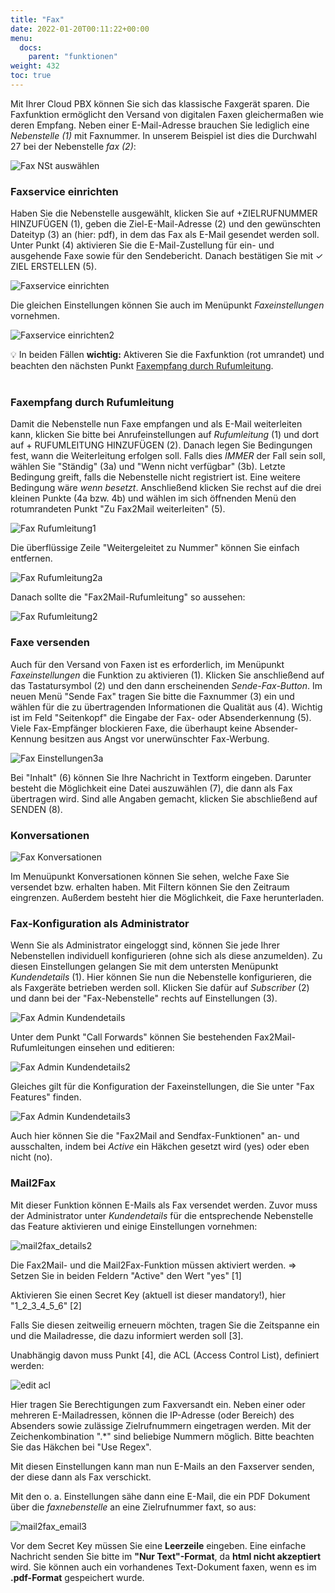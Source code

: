 ```yaml
---
title: "Fax"
date: 2022-01-20T00:11:22+00:00
menu:
  docs:
    parent: "funktionen"
weight: 432
toc: true
---
```


Mit Ihrer Cloud PBX können Sie sich das klassische Faxgerät sparen. Die Faxfunktion ermöglicht den Versand von digitalen Faxen gleichermaßen wie deren Empfang. Neben einer E-Mail-Adresse brauchen Sie lediglich eine *Nebenstelle (1)* mit Faxnummer. In unserem Beispiel ist dies die Durchwahl 27 bei der Nebenstelle *fax (2)*:

![Fax NSt auswählen](https://github.com/user-attachments/assets/dfbd912c-eb21-451f-84a2-c56d76d57eb3)

### Faxservice einrichten

Haben Sie die Nebenstelle ausgewählt, klicken Sie auf +ZIELRUFNUMMER HINZUFÜGEN (1), geben die Ziel-E-Mail-Adresse (2) und den gewünschten Dateityp (3) an (hier: pdf), in dem das Fax als E-Mail gesendet werden soll. Unter Punkt (4) aktivieren Sie die E-Mail-Zustellung für ein- und ausgehende Faxe sowie für den Sendebericht. Danach bestätigen Sie mit ✓ ZIEL ERSTELLEN (5). <br>

![Faxservice einrichten](https://github.com/user-attachments/assets/3f78903e-d760-434a-9796-797ad910d6e5)

Die gleichen Einstellungen können Sie auch im Menüpunkt *Faxeinstellungen* vornehmen. <br>

![Faxservice einrichten2](https://github.com/user-attachments/assets/c05392ce-0e82-4c90-9b69-ce0d1a71c30a)

💡 In beiden Fällen **wichtig:** Aktiveren Sie die Faxfunktion (rot umrandet) und beachten den nächsten Punkt [Faxempfang durch Rufumleitung](https://cloudpbx-doku.netcologne.de/docs/funktionen/fax/#faxempfang-durch-rufumleitung). <br>
<br>
 
### Faxempfang durch Rufumleitung

Damit die Nebenstelle nun Faxe empfangen und als E-Mail weiterleiten kann, klicken Sie bitte bei Anrufeinstellungen auf *Rufumleitung* (1) und dort auf + RUFUMLEITUNG HINZUFÜGEN (2). Danach legen Sie Bedingungen fest, wann die Weiterleitung erfolgen soll. Falls dies *IMMER* der Fall sein soll, wählen Sie "Ständig" (3a) und "Wenn nicht verfügbar" (3b). Letzte Bedingung greift, falls die Nebenstelle nicht registriert ist. Eine weitere Bedingung wäre *wenn besetzt*. Anschließend klicken Sie rechst auf die drei kleinen Punkte (4a bzw. 4b) und wählen im sich öffnenden Menü den rotumrandeten Punkt "Zu Fax2Mail weiterleiten" (5). <br>

![Fax Rufumleitung1](https://github.com/user-attachments/assets/fcc0fee2-0013-48f3-97b3-523d9a3f82ad)

Die überflüssige Zeile "Weitergeleitet zu  Nummer" können Sie einfach entfernen. <br>

![Fax Rufumleitung2a](https://github.com/user-attachments/assets/593fe939-733c-4a6d-a888-8ea8727a69bc)

Danach sollte die "Fax2Mail-Rufumleitung" so aussehen: <br>

![Fax Rufumleitung2](https://github.com/user-attachments/assets/1c6413b8-e05b-4a25-891b-f3216c87d88a)


### Faxe versenden

Auch für den Versand von Faxen ist es erforderlich, im Menüpunkt *Faxeinstellungen* die Funktion zu aktivieren (1). Klicken Sie anschließend auf das Tastatursymbol (2) und den dann erscheinenden *Sende-Fax-Button*. Im neuen Menü "Sende Fax" tragen Sie bitte die Faxnummer (3) ein und wählen für die zu übertragenden Informationen die Qualität aus (4). Wichtig ist im Feld "Seitenkopf" die Eingabe der Fax- oder Absenderkennung (5). Viele Fax-Empfänger blockieren Faxe, die überhaupt keine Absender-Kennung besitzen aus Angst vor unerwünschter Fax-Werbung.

![Fax Einstellungen3a](https://github.com/user-attachments/assets/aae6fca2-3247-4844-b349-6a3f40a8afa4)

Bei "Inhalt" (6) können Sie Ihre Nachricht in Textform eingeben. Darunter besteht die Möglichkeit eine Datei auszuwählen (7), die dann als Fax übertragen wird. Sind alle Angaben gemacht, klicken Sie abschließend auf SENDEN (8).

### Konversationen

![Fax Konversationen](https://user-images.githubusercontent.com/98753538/162376562-8a9de5c1-bcb7-4dab-853a-dca5c1bfff9e.jpg)

Im Menuüpunkt Konversationen können Sie sehen, welche Faxe Sie versendet bzw. erhalten haben. Mit Filtern können Sie den Zeitraum eingrenzen. Außerdem besteht hier die Möglichkeit, die Faxe herunterladen. 


### Fax-Konfiguration als Administrator

Wenn Sie als Administrator eingeloggt sind, können Sie jede Ihrer Nebenstellen individuell konfigurieren (ohne sich als diese anzumelden). Zu diesen Einstellungen gelangen Sie mit dem untersten Menüpunkt *Kundendetails* (1). Hier können Sie nun die Nebenstelle konfigurieren, die als Faxgeräte betrieben werden soll. Klicken Sie dafür auf *Subscriber* (2) und dann bei der "Fax-Nebenstelle" rechts auf Einstellungen (3).

![Fax Admin Kundendetails](https://user-images.githubusercontent.com/98753538/162376660-3e9aae1d-a9eb-4123-87a6-5e6725724e80.jpg)

Unter dem Punkt "Call Forwards" können Sie bestehenden Fax2Mail-Rufumleitungen einsehen und editieren:

![Fax Admin Kundendetails2](https://user-images.githubusercontent.com/98753538/162376672-7ae4aad6-9475-49c8-9f6c-164488e67070.jpg)

Gleiches gilt für die Konfiguration der Faxeinstellungen, die Sie unter "Fax Features" finden.

![Fax Admin Kundendetails3](https://user-images.githubusercontent.com/98753538/162376679-b5146278-36fb-496b-b624-8fd720e549ad.jpg)

Auch hier können Sie die "Fax2Mail and Sendfax-Funktionen" an- und ausschalten, indem bei *Active* ein Häkchen gesetzt wird (yes) oder eben nicht (no).


### Mail2Fax

Mit dieser Funktion können E-Mails als Fax versendet werden. Zuvor muss der Administrator unter *Kundendetails* für die entsprechende Nebenstelle das Feature aktivieren und einige Einstellungen vornehmen:

![mail2fax_details2](https://github.com/NetCologne/cloudpbx-docs/assets/98753538/e5aa3353-9e4e-4aa1-a33b-3b8f63b51104)

Die Fax2Mail- und die Mail2Fax-Funktion müssen aktiviert werden. => Setzen Sie in beiden Feldern "Active" den Wert "yes" [1]

Aktivieren Sie einen Secret Key (aktuell ist dieser mandatory!), hier "1_2_3_4_5_6" [2]

Falls Sie diesen zeitweilig erneuern möchten, tragen Sie die Zeitspanne ein und die Mailadresse, die dazu informiert werden soll [3].

Unabhängig davon muss Punkt [4], die ACL (Access Control List), definiert werden:

![edit acl](https://github.com/NetCologne/cloudpbx-docs/assets/98753538/a84317be-6584-4bf3-98a0-d1c0e1cf4923)

Hier tragen Sie Berechtigungen zum Faxversandt ein. Neben einer oder mehreren E-Mailadressen, können die IP-Adresse (oder Bereich) des Absenders sowie zulässige Zielrufnummern eingetragen werden. Mit der Zeichenkombination ".*" sind beliebige Nummern möglich. Bitte beachten Sie das Häkchen bei "Use Regex".

Mit diesen Einstellungen kann man nun E-Mails an den Faxserver senden, der diese dann als Fax verschickt.

Mit den o. a. Einstellungen sähe dann eine E-Mail, die ein PDF Dokument über die *faxnebenstelle* an eine Zielrufnummer faxt, so aus:

![mail2fax_email3](https://github.com/NetCologne/cloudpbx-docs/assets/98753538/cb886fcf-4b53-4061-a2b8-e8fedfb9dac2)

Vor dem Secret Key müssen Sie eine **Leerzeile** eingeben. Eine einfache Nachricht senden Sie bitte im **"Nur Text"-Format**, da **html nicht akzeptiert** wird. Sie können auch ein vorhandenes Text-Dokument faxen, wenn es im **.pdf-Format** gespeichert wurde.









